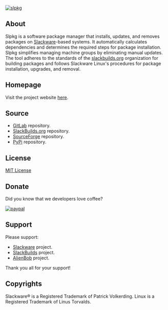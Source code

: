 [<img src="https://gitlab.com/dslackw/slpkg/-/raw/site/docs/images/logo.png" title="slpkg">](https://dslackw.gitlab.io/slpkg)


## About

Slpkg is a software package manager that installs, updates, and removes packages on <a href="https://www.slackware.com" target="_blank">Slackware</a>-based systems. It automatically calculates dependencies and determines the required steps for package installation. Slpkg simplifies managing machine groups by eliminating manual updates. The tool adheres to the standards of the <a href="https://www.slackbuilds.org" target="_blank">slackbuilds.org</a> organization for building packages and follows Slackware Linux's procedures for package installation, upgrades, and removal.

## Homepage

Visit the project website [here](https://dslackw.gitlab.io/slpkg/).

## Source

* <a href="https://gitlab.com/dslackw/slpkg" target="_blank">GitLab</a> repository.
* <a href="https://slackbuilds.org/repository/15.0/system/slpkg/" target="_blank">SlackBuilds.org</a> repository.
* <a href="https://sourceforge.net/projects/slpkg/" target="_blank">SourceForge</a> repository.
* <a href="https://pypi.org/project/slpkg/" target="_blank">PyPi</a> repository.

## License

[MIT License](https://dslackw.gitlab.io/slpkg/license/)

## Donate

Did you know that we developers love coffee?

[<img src="https://gitlab.com/dslackw/slpkg/-/raw/site/docs/images/paypaldonate.png" alt="paypal" title="donate">](https://www.paypal.me/dslackw)

## Support

Please support:

* <a href="https://www.patreon.com/slackwarelinux" target="_blank">Slackware</a> project.
* <a href="https://slackbuilds.org/contributors/" target="_blank">SlackBuilds</a> project.
* <a href="https://alien.slackbook.org/blog/" target="_blank">AlienBob</a> project.

Thank you all for your support!

## Copyrights

Slackware® is a Registered Trademark of Patrick Volkerding.
Linux is a Registered Trademark of Linus Torvalds.
